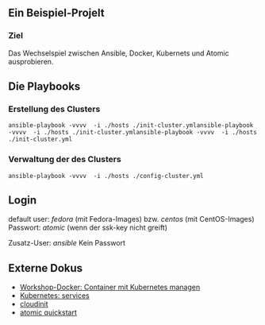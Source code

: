 ## Ein Beispiel-Projelt ##

### Ziel ###

Das Wechselspiel zwischen Ansible, Docker, Kubernets und Atomic ausprobieren.


## Die Playbooks ##

### Erstellung des Clusters ###

```
ansible-playbook -vvvv  -i ./hosts ./init-cluster.ymlansible-playbook -vvvv  -i ./hosts ./init-cluster.ymlansible-playbook -vvvv  -i ./hosts ./init-cluster.yml
```

### Verwaltung der des Clusters ###
```
ansible-playbook -vvvv  -i ./hosts ./config-cluster.yml
```

## Login ##

default user: *fedora* (mit Fedora-Images) bzw. *centos* (mit CentOS-Images)
Passwort: *atomic* (wenn der ssk-key nicht greift)

Zusatz-User: *ansible*
Kein Passwort

## Externe Dokus ##

* [Workshop-Docker: Container mit Kubernetes managen](http://www.admin-magazin.de/Das-Heft/2015/03/Workshop-Docker-Container-mit-Kubernetes-managen)
* [Kubernetes: services](http://kubernetes.io/v1.0/docs/user-guide/services.html)
* [cloudinit](https://cloudinit.readthedocs.org/en/latest/)
* [atomic quickstart](http://www.projectatomic.io/docs/quickstart/)
